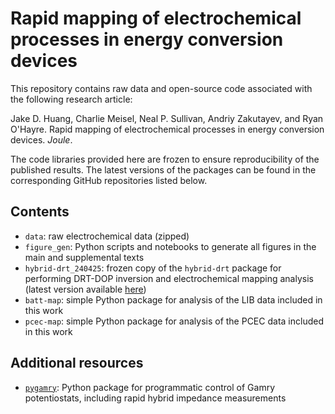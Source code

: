 # Rapid mapping of electrochemical processes in energy conversion devices

This repository contains raw data and open-source code associated with the following research article:

Jake D. Huang, Charlie Meisel, Neal P. Sullivan, Andriy Zakutayev, and Ryan O'Hayre. Rapid mapping of electrochemical processes in energy conversion devices. *Joule*.

The code libraries provided here are frozen to ensure reproducibility of the published results. The latest versions of the packages can be found in the corresponding GitHub repositories listed below.

## Contents
* `data`: raw electrochemical data (zipped)
* `figure_gen`: Python scripts and notebooks to generate all figures in the main and supplemental texts
* `hybrid-drt_240425`: frozen copy of the `hybrid-drt` package for performing DRT-DOP inversion and electrochemical mapping analysis (latest version available [here](https://github.com/jdhuang-csm/hybrid-drt))
* `batt-map`: simple Python package for analysis of the LIB data included in this work
* `pcec-map`: simple Python package for analysis of the PCEC data included in this work

## Additional resources
* [`pygamry`](https://github.com/jdhuang-csm/pygamry): Python package for programmatic control of Gamry potentiostats, including rapid hybrid impedance measurements



